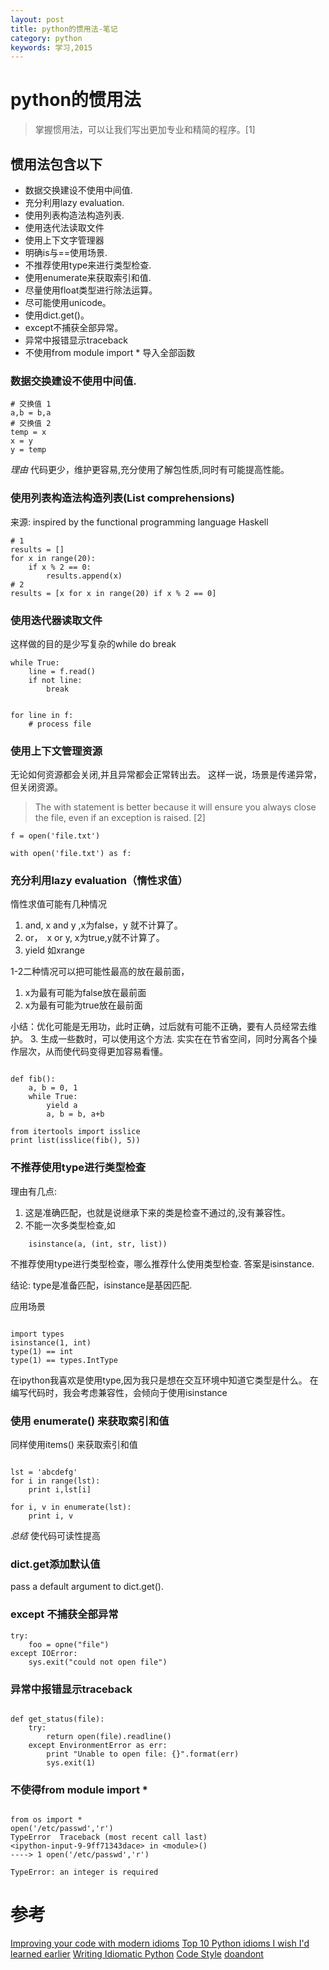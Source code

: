```yaml
---
layout: post
title: python的惯用法-笔记
category: python
keywords: 学习,2015
---
```


# python的惯用法

> 掌握惯用法，可以让我们写出更加专业和精简的程序。[1]

## 惯用法包含以下

+ 数据交换建设不使用中间值.
+ 充分利用lazy evaluation.
+ 使用列表构造法构造列表.
+ 使用迭代法读取文件
+ 使用上下文字管理器
+ 明确is与==使用场景.
+ 不推荐使用type来进行类型检查.
+ 使用enumerate来获取索引和值.
+ 尽量使用float类型进行除法运算。
+ 尽可能使用unicode。
+ 使用dict.get()。
+ except不捕获全部异常。
+ 异常中报错显示traceback
+ 不使用from module import * 导入全部函数

### 数据交换建设不使用中间值.
```
# 交换值 1
a,b = b,a
# 交换值 2
temp = x
x = y
y = temp

```
*理由*
代码更少，维护更容易,充分使用了解包性质,同时有可能提高性能。

### 使用列表构造法构造列表(List comprehensions)

来源:
inspired by the functional programming language Haskell

```
# 1
results = []
for x in range(20):
    if x % 2 == 0:
        results.append(x)
# 2
results = [x for x in range(20) if x % 2 == 0]

```

### 使用迭代器读取文件

这样做的目的是少写复杂的while do break

```
while True:
    line = f.read()
    if not line:
        break


for line in f:
    # process file

```

### 使用上下文管理资源

无论如何资源都会关闭,并且异常都会正常转出去。
这样一说，场景是传递异常，但关闭资源。
> The with statement is better because it will ensure you always close the file, even if an exception is raised. [2]

```
f = open('file.txt')

with open('file.txt') as f:

```

### 充分利用lazy evaluation（惰性求值）
惰性求值可能有几种情况

1. and, x and y ,x为false，y 就不计算了。
2. or，　x or y, x为true,y就不计算了。
3. yield 如xrange

1-2二种情况可以把可能性最高的放在最前面，
1. x为最有可能为false放在最前面
2. x为最有可能为true放在最前面

小结：优化可能是无用功，此时正确，过后就有可能不正确，要有人员经常去维护。
3. 生成一些数时，可以使用这个方法.
实实在在节省空间，同时分离各个操作层次，从而使代码变得更加容易看懂。

```

def fib():
    a, b = 0, 1
    while True:
        yield a
        a, b = b, a+b

from itertools import isslice
print list(isslice(fib(), 5))
```

### 不推荐使用type进行类型检查

理由有几点:
1. 这是准确匹配，也就是说继承下来的类是检查不通过的,没有兼容性。
2. 不能一次多类型检查,如

```
    isinstance(a, (int, str, list))
```

不推荐使用type进行类型检查，哪么推荐什么使用类型检查.
答案是isinstance.

结论: type是准备匹配，isinstance是基因匹配.


应用场景
```

import types
isinstance(1, int)
type(1) == int
type(1) == types.IntType

```

在ipython我喜欢是使用type,因为我只是想在交互环境中知道它类型是什么。
在编写代码时，我会考虑兼容性，会倾向于使用isinstance

### 使用 enumerate() 来获取索引和值
同样使用items() 来获取索引和值

```

lst = 'abcdefg'
for i in range(lst):
    print i,lst[i]

for i, v in enumerate(lst):
    print i, v

```

*总结*
使代码可读性提高


### dict.get添加默认值
pass a default argument to dict.get().

### except 不捕获全部异常


```
try:
    foo = opne("file")
except IOError:
    sys.exit("could not open file")
```

### 异常中报错显示traceback

```

def get_status(file):
    try:
        return open(file).readline()
    except EnvironmentError as err:
        print "Unable to open file: {}".format(err)
        sys.exit(1)

```


### 不使得from module import *


```

from os import *
open('/etc/passwd','r')
TypeError  Traceback (most recent call last)
<ipython-input-9-9ff71343dace> in <module>()
----> 1 open('/etc/passwd','r')

TypeError: an integer is required

```


# 参考

[Improving your code with modern idioms](http://python3porting.com/improving.html)
[Top 10 Python idioms I wish I'd learned earlier](http://prooffreaderplus.blogspot.com/2014/11/top-10-python-idioms-i-wished-id.html)
[Writing Idiomatic Python](https://www.jeffknupp.com/blog/2012/10/04/writing-idiomatic-python/)
[Code Style](http://python-guide-cn.readthedocs.org/en/latest/writing/style.html#access-a-dictionary-element)
[doandont](https://docs.python.org/2/howto/doanddont.html)
